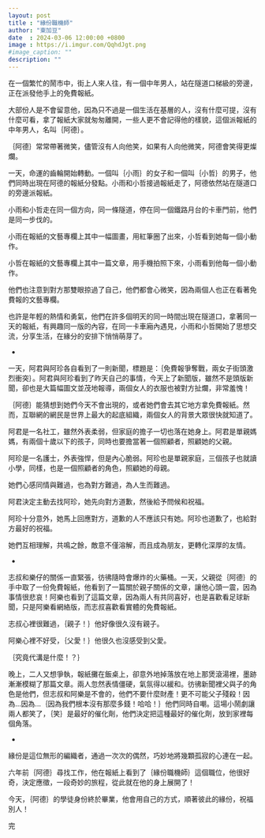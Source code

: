 ```yaml
---
layout: post
title : "緣份職機師"
author: "東加豆"
date  : 2024-03-06 12:00:00 +0800
image : https://i.imgur.com/QqhdJgt.png
#image_caption: ""
description: ""
---
```


在一個繁忙的鬧市中，街上人來人往，有一個中年男人，站在隧道口梯級的旁邊，正在派發他手上的免費報紙。

<!--more-->

大部份人是不會留意他，因為只不過是一個生活在基層的人，沒有什麼可提，沒有什麼可看，拿了報紙大家就匆匆離開，一些人更不會記得他的樣貌，這個派報紙的中年男人，名叫｛阿德｝。

｛阿德｝常常帶著微笑，儘管沒有人向他笑，如果有人向他微笑，阿德會笑得更燦爛。

一天，命運的齒輪開始轉動。一個叫｛小雨｝的女子和一個叫｛小哲｝的男子，他們同時出現在阿德的報紙分發點。小雨和小哲接過報紙走了，阿德依然站在隧道口的旁邊派報紙。

小雨和小哲走在同一個方向，同一條隧道，停在同一個鐵路月台的卡車門前，他們是同一步伐的。

小雨在報紙的文藝專欄上其中一幅圖畫，用紅筆圈了出來，小哲看到她每一個小動作。

小哲在報紙的文藝專欄上其中一篇文章，用手機拍照下來，小雨看到他每一個小動作。

他們也注意到對方那雙眼掠過了自己，他們都會心微笑，因為兩個人也正在看著免費報的文藝專欄。

也許是年輕的熱情和勇氣，他們在許多個明天的同一時間出現在隧道口，拿著同一天的報紙，有興趣同一版的內容，在同一卡車廂內遇見，小雨和小哲開始了思想交流，分享生活，在緣分的安排下悄悄萌芽了。

-

一天，阿君與阿珍各自看到了一則新聞，標題是：｛免費報爭奪戰，兩女子街頭激烈衝突｝。阿君與阿珍看到了昨天自己的事情，今天上了新聞版，雖然不是頭版新聞，卻也是大篇幅圖文並茂地報導，兩個女人的衣服也被對方扯爛，非常羞愧！

｛阿德｝能猜想到她們今天不會出現的，或者她們會去其它地方拿免費報紙。然而，互聯網的網民是世界上最大的起底組織，兩個女人的背景大眾很快就知道了。

阿君是一名社工，雖然外表柔弱，但家庭的擔子一切也落在她身上。阿君是單親媽媽，有兩個十歲以下的孩子，同時也要擔當著一個照顧者，照顧她的父親。

阿珍是一名護士，外表強悍，但是內心脆弱。阿珍也是單親家庭，三個孩子也就讀小學，同樣，也是一個照顧者的角色，照顧她的母親。

她們心感同情與難過，也為對方難過，為人生而難過。

阿君決定主動去找阿珍，她先向對方道歉，然後給予問候和祝福。

阿珍十分意外，她馬上回應對方，道歉的人不應該只有她。阿珍也道歉了，也給對方最好的祝福。

她們互相理解，共鳴之餘，敵意不僅溶解，而且成為朋友，更轉化深厚的友情。

-

志叔和樂仔的關係一直緊張，彷彿隨時會爆炸的火藥桶。一天，父親從｛阿德｝的手中取了一份免費報紙，他看到了一篇關於親子關係的文章，讓他心頭一震，因為事情很悲哀！阿樂也看到了這篇文章，因為兩人有共同喜好，也是喜歡看足球新聞，只是阿樂看網絡版，而志叔喜歡看實體的免費報紙。

志叔心裡很難過，｛親子！｝他好像很久沒有親子。

阿樂心裡不好受，｛父愛！｝他很久也沒感受到父愛。

｛究竟代溝是什麼！？｝

晚上，二人又想爭執，報紙攤在飯桌上，卻意外地掉落放在地上那煲滾湯裡，墨跡漸漸模糊了那篇文章。兩人忽然表情僵硬，氣氛得以緩和。彷彿新聞裡父與子的角色是他們，但志叔和阿樂是不會的，他們不要什麼財產！更不可能父子殘殺！因為...因為...｛因為我們根本沒有那麼多錢！哈哈！｝他們同時自嘲。這場小鬧劇讓兩人都笑了，｛笑｝是最好的催化劑，他們決定把這種最好的催化劑，放到家裡每個角落。

-

緣份是這位無形的編織者，通過一次次的偶然，巧妙地將幾顆孤寂的心連在一起。

六年前｛阿德｝尋找工作，他在報紙上看到了｛緣份職機師｝這個職位，他很好奇，決定應徵，一段奇妙的旅程，從此就在他的身上展開了！

今天，｛阿德｝的學徒身份終於畢業，他會用自己的方式，順著彼此的緣份，祝福別人！

完

<!--END-->